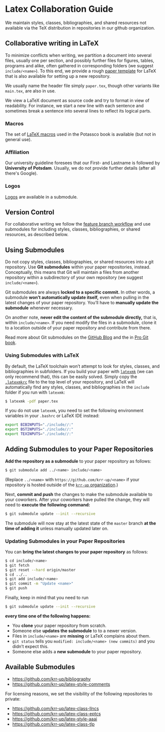 # Latex Collaboration Guide

We maintain styles, classes, bibliographies, and shared resources not available via the TeX distribution in repositories in our github organization.

## Collaborative writing in LaTeX

To minimize conflicts when writing, we partition a document into several files,
usually one per section, and possibly further files for figures, tables, programs and alike,
often gathered in corresponding folders (we suggest `include/<name>`).
To this end, we provide a rough [paper template] for LaTeX that is also available for setting up a new repository.

We usually name the header file simply `paper.tex`, though other variants like `main.tex`, are also in use.

We view a LaTeX document as source code and try to format in view of readability.
For instance, we start a new line with each sentence and
sometimes break a sentence into several lines to reflect its logical parts.

[paper template]: https://github.com/krr-up/latex-paper-template

### Macros

The set of [LaTeX macros] used in the Potassco book is available (but not in general use).

[LaTeX macros]: https://github.com/krr-up/asp-macros

### Affiliation

Our university guideline foresees that our First- and Lastname is followed by **University of Potsdam**.
Usually, we do not provide further details (after all there's Google).

### Logos

[Logos] are available in a submodule.

[logos]: https://github.com/krr-up/logos

## Version Control

For collaborative writing we follow the [feature branch workflow]
and use submodules for including styles, classes, bibliographies, or shared resources,
as described below.

[feature branch workflow]: https://www.atlassian.com/git/tutorials/comparing-workflows/feature-branch-workflow


## Using Submodules

Do not copy styles, classes, bibliographies, or shared resources into a git repository.
Use **Git submodules** within your paper repositories, instead.
Conceptually, this means that Git will maintain a files from another repository within a subdirectory of your own repository (we suggest `include/<name>`).

Git submodules are always **locked to a specific commit.**
In other words, a submodule **won’t automatically update itself,** even when pulling in the latest changes of your paper repository.
You’ll have to **manually update the submodule** whenever necessary.

On another note, **never edit the content of the submodule directly,** that is, within `include/<name>`.
If you need modify the files in a submodule, clone it to a location outside of your paper repository and contribute from there.

Read more about Git submodules on the [GitHub Blog][github-blog-git-submodules] and the in [Pro Git book][pro-git-book-git-submodules].

### Using Submodules with LaTeX

By default, the LaTeX toolchain won’t attempt to look for styles, classes, and bibliographies in subfolders.
If you build your paper with [`latexmk`][latexmk] (we can only recommend that), this can be easily solved.
Simply copy the [`.latexmkrc`][.latexmkrc] file to the top level of your repository,
and LaTeX will automatically find any styles, classes, and bibliographies in the `include` folder if you run with `latexmk`:
```sh
$ latexmk -pdf paper.tex
```

If you do not use `latexmk`, you need to set the following environment variables in your `.bashrc` or LaTeX IDE instead:
```sh
export BIBINPUTS="./include//:"
export BSTINPUTS="./include//:"
export TEXINPUTS="./include//:"
```

## Adding Submodules to your Paper Repositories

**Add the repository as a submodule** to your paper repository as follows:
```sh
$ git submodule add ../<name> include/<name>
```
(Replace `../<name>` with `https://github.com/krr-up/<name>` if your repository is hosted outside of the [`krr-up` organization][krr-up].)

Next, **commit and push** the changes to make the submodule available to your coworkers.
After your coworkers have pulled the change, they will need to **execute the following command:**
```sh
$ git submodule update --init --recursive
```

The submodule will now stay at the latest state of the `master` branch **at the time of adding it** unless manually updated later on.

### Updating Submodules in your Paper Repositories

You can **bring the latest changes to your paper repository** as follows:

```sh
$ cd include/<name>
$ git fetch
$ git reset --hard origin/master
$ cd ../..
$ git add include/<name>
$ git commit -m "Update <name>"
$ git push
```

Finally, keep in mind that you need to run
```sh
$ git submodule update --init --recursive
```
**every time one of the following happens:**
- You **clone** your paper repository from scratch.
- Someone else **updates the submodule** to to a newer version.
- Files in `include/<name>` are **missing** or LaTeX complains about them.
- `git status` tells you `modified: include/<name> (new commits)` and you didn’t expect this.
- Someone else adds a **new submodule** to your paper repository.

## Available Submodules

- https://github.com/krr-up/bibliography
- https://github.com/krr-up/latex-style-comments

For licensing reasons, we set the visibility of the following repositories to private:
- https://github.com/krr-up/latex-class-llncs
- https://github.com/krr-up/latex-class-eptcs
- https://github.com/krr-up/latex-style-aaai
- https://github.com/krr-up/latex-class-tlp

[.latexmkrc]: .latexmkrc
[krr-up]: https://github.com/krr-up
[latexmk]: https://mg.readthedocs.io/latexmk.html
[github-blog-git-submodules]: https://github.blog/2016-02-01-working-with-submodules/
[pro-git-book-git-submodules]: https://git-scm.com/book/en/v2/Git-Tools-Submodules
